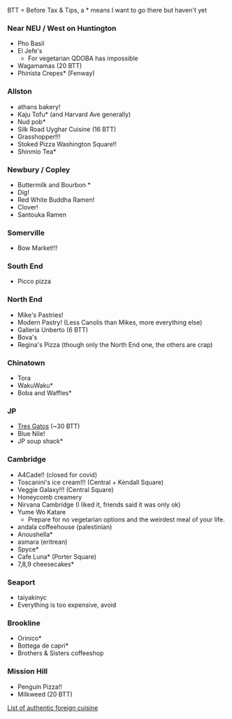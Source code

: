 BTT = Before Tax & Tips, a \* means I want to go there but haven't yet

### Near NEU / West on Huntington

 - Pho Basil
 - El Jefe's
   - For vegetarian QDOBA has impossible
 - Wagamamas (20 BTT)
 - Phinista Crepes\* (Fenway)

### Allston

 - athans bakery!
 - Kaju Tofu\* (and Harvard Ave generally)
 - Nud pob\*
 - Silk Road Uyghar Cuisine (16 BTT)
 - Grasshopper!!!
 - Stoked Pizza Washington Square!!
 - Shinmio Tea\*

### Newbury / Copley

 - Buttermilk and Bourbon \*
 - Dig!
 - Red White Buddha Ramen!
 - Clover!
 - Santouka Ramen

### Somerville

 - Bow Market!!!

### South End

 - Picco pizza

### North End

 - Mike's Pastries!
 - Modern Pastry! (Less Canolis than Mikes, more everything else)
 - Galleria Unberto (6 BTT)
 - Bova's
 - Regina's Pizza (though only the North End one, the others are crap)

### Chinatown

 - Tora
 - WakuWaku\*
 - Boba and Waffles\*

### JP

 - [Tres Gatos](http://www.tresgatosjp.com/) (~30 BTT)
 - Blue Nile!
 - JP soup shack\*

### Cambridge

 - A4Cade!! (closed for covid)
 - Toscanini's ice cream!!! (Central + Kendall Square)
 - Veggie Galaxy!!! (Central Square)
 - Honeycomb creamery
 - Nirvana Cambridge (I liked it, friends said it was only ok)
 - Yume Wo Katare
   - Prepare for no vegetarian options and the weirdest meal of your life.
 - andala coffeehouse (palestinian)
 - Anoushella\*
 - asmara (eritrean)
 - Spyce\*
 - Cafe Luna\* (Porter Square)
 - 7,8,9 cheesecakes\*

### Seaport

 - taiyakinyc
 - Everything is too expensive, avoid

### Brookline

 - Orinico\*
 - Bottega de capri\*
 - Brothers & Sisters coffeeshop

### Mission Hill

 - Penguin Pizza!!
 - Milkweed (20 BTT)

[List of authentic foreign cuisine](https://www.reddit.com/r/boston/comments/phcsq5/foreignborn_people_of_boston_what_is_the_best/)
